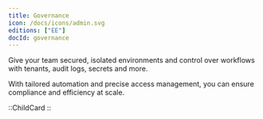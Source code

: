 ```yaml
---
title: Governance
icon: /docs/icons/admin.svg
editions: ["EE"]
docId: governance
---
```

Give your team secured, isolated environments and control over workflows with tenants, audit logs, secrets and more. 

With tailored automation and precise access management, you can ensure compliance and efficiency at scale. 

::ChildCard
::